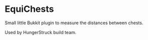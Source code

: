 # EquiChests
Small little Bukkit plugin to measure the distances between chests.

Used by HungerStruck build team. 
